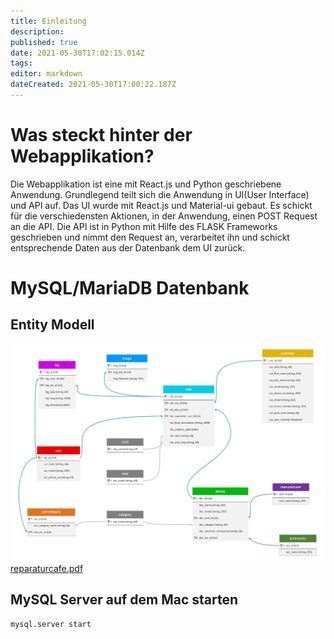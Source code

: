 ```yaml
---
title: Einleitung
description: 
published: true
date: 2021-05-30T17:02:15.014Z
tags: 
editor: markdown
dateCreated: 2021-05-30T17:00:22.187Z
---
```



# Was steckt hinter der Webapplikation?
Die Webapplikation ist eine mit React.js und Python geschriebene Anwendung.
Grundlegend teilt sich die Anwendung in UI(User Interface) und API auf. 
Das UI wurde mit React.js und Material-ui gebaut. Es schickt für die verschiedensten Aktionen, in der Anwendung, einen POST Request an die API.
Die API ist in Python mit Hilfe des FLASK Frameworks geschrieben und nimmt den Request an, verarbeitet ihn und schickt entsprechende Daten aus der Datenbank dem UI zurück.



# MySQL/MariaDB Datenbank

## Entity Modell
![entity_modell_reparaturcafe.png](/entity_modell_reparaturcafe.png)
[reparaturcafe.pdf](/reparaturcafe.pdf)

## MySQL Server auf dem Mac starten
```bash
mysql.server start
```